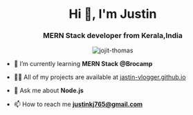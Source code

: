 <h1 align="center">Hi 👋, I'm Justin</h1>
<h3 align="center">MERN Stack developer from Kerala,India</h3>

<p align="center"> <img src="https://komarev.com/ghpvc/?username=jastin-vlogger&label=Profile%20views&color=green" alt="jojit-thomas" /> </p>


- 🌱 I’m currently learning **MERN Stack** **@Brocamp**

- 👨‍💻 All of my projects are available at [jastin-vlogger.github.io](https://jastin-vlogger.github.io/)

- 💬 Ask me about **Node.js**

- 📫 How to reach me **justinkj765@gmail.com**
